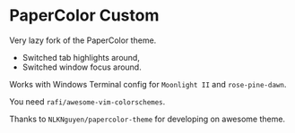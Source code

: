 # PaperColor Custom
Very lazy fork of the PaperColor theme.
- Switched tab highlights around,
- Switched window focus around.

Works with Windows Terminal config for `Moonlight II` and `rose-pine-dawn`.

You need `rafi/awesome-vim-colorschemes`.

Thanks to `NLKNguyen/papercolor-theme` for developing on awesome theme.
